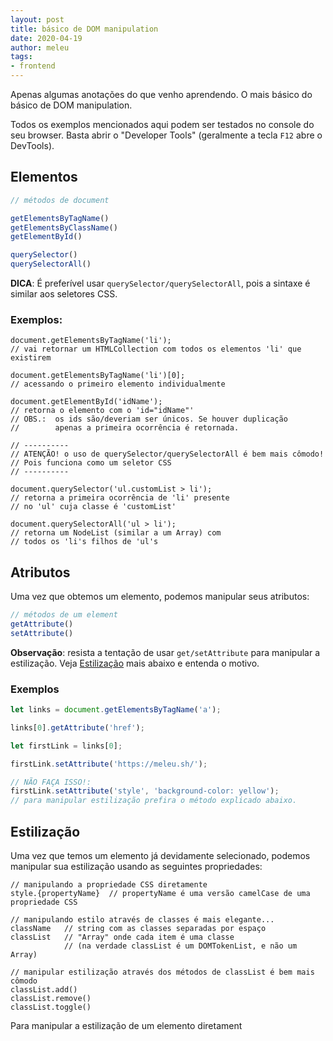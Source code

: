 ```yaml
---
layout: post
title: básico de DOM manipulation
date: 2020-04-19
author: meleu
tags:
- frontend
---
```


Apenas algumas anotações do que venho aprendendo. O mais básico do básico de DOM manipulation.

Todos os exemplos mencionados aqui podem ser testados no console do seu browser. Basta abrir o "Developer Tools" (geralmente a tecla `F12` abre o DevTools).

## Elementos

```js
// métodos de document

getElementsByTagName()
getElementsByClassName()
getElementById()

querySelector()
querySelectorAll()
```
**DICA**: É preferível usar `querySelector/querySelectorAll`, pois a sintaxe é similar aos seletores CSS.

### Exemplos:

```
document.getElementsByTagName('li');
// vai retornar um HTMLCollection com todos os elementos 'li' que existirem

document.getElementsByTagName('li')[0];
// acessando o primeiro elemento individualmente

document.getElementById('idName');
// retorna o elemento com o 'id="idName"'
// OBS.:  os ids são/deveriam ser únicos. Se houver duplicação
//        apenas a primeira ocorrência é retornada.

// ----------
// ATENÇÃO! o uso de querySelector/querySelectorAll é bem mais cômodo!
// Pois funciona como um seletor CSS
// ----------

document.querySelector('ul.customList > li');
// retorna a primeira ocorrência de 'li' presente
// no 'ul' cuja classe é 'customList'

document.querySelectorAll('ul > li');
// retorna um NodeList (similar a um Array) com
// todos os 'li's filhos de 'ul's

```

## Atributos

Uma vez que obtemos um elemento, podemos manipular seus atributos:

```js
// métodos de um element
getAttribute()
setAttribute()
```

**Observação**: resista a tentação de usar `get/setAttribute` para manipular a estilização. Veja [Estilização](#estilização) mais abaixo e entenda o motivo.

### Exemplos

```js
let links = document.getElementsByTagName('a');

links[0].getAttribute('href');

let firstLink = links[0];

firstLink.setAttribute('https://meleu.sh/');

// NÃO FAÇA ISSO!:
firstLink.setAttribute('style', 'background-color: yellow');
// para manipular estilização prefira o método explicado abaixo.
```


## Estilização

Uma vez que temos um elemento já devidamente selecionado, podemos manipular sua estilização usando as seguintes propriedades:
```
// manipulando a propriedade CSS diretamente
style.{propertyName}  // propertyName é uma versão camelCase de uma propriedade CSS

// manipulando estilo através de classes é mais elegante...
className   // string com as classes separadas por espaço
classList   // "Array" onde cada item é uma classe
            // (na verdade classList é um DOMTokenList, e não um Array)

// manipular estilização através dos métodos de classList é bem mais cômodo
classList.add()
classList.remove()
classList.toggle()
```
Para manipular a estilização de um elemento diretament
<!--stackedit_data:
eyJoaXN0b3J5IjpbMTI3NTYzNzE4NCwtOTQwOTQ3MjQxXX0=
-->